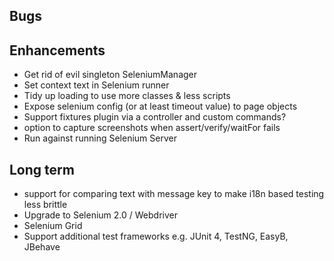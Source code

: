 ## Bugs

## Enhancements
* Get rid of evil singleton SeleniumManager
* Set context text in Selenium runner
* Tidy up loading to use more classes & less scripts
* Expose selenium config (or at least timeout value) to page objects
* Support fixtures plugin via a controller and custom commands?
* option to capture screenshots when assert/verify/waitFor fails
* Run against running Selenium Server

## Long term
* support for comparing text with message key to make i18n based testing less brittle
* Upgrade to Selenium 2.0 / Webdriver
* Selenium Grid
* Support additional test frameworks e.g. JUnit 4, TestNG, EasyB, JBehave